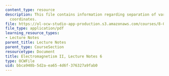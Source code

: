 ```yaml
---
content_type: resource
description: This file contains information regarding separation of variables in spherical
  coordinates.
file: https://ol-ocw-studio-app-production.s3.amazonaws.com/courses/8-07-electromagnetism-ii-fall-2012/bbca948b5d2aea654d6f376327a9fab0_MIT8_07F12_ln6.pdf
file_type: application/pdf
learning_resource_types:
- Lecture Notes
parent_title: Lecture Notes
parent_type: CourseSection
resourcetype: Document
title: Electromagnetism II, Lecture Notes 6
type: OCWFile
uid: bbca948b-5d2a-ea65-4d6f-376327a9fab0
---
```

